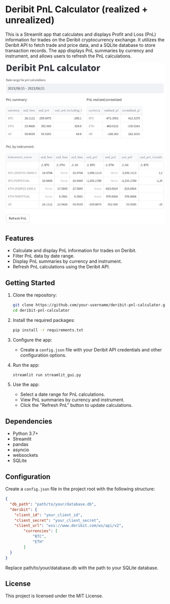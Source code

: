 # Deribit PnL Calculator (realized + unrealized)

This is a Streamlit app that calculates and displays Profit and Loss (PnL) information for trades on the Deribit cryptocurrency exchange. It utilizes the Deribit API to fetch trade and price data, and a SQLite database to store transaction records. The app displays PnL summaries by currency and instrument, and allows users to refresh the PnL calculations.

![Deribit PnL calculator](deribit_pl_calculator.JPG)
## Features

- Calculate and display PnL information for trades on Deribit.
- Filter PnL data by date range.
- Display PnL summaries by currency and instrument.
- Refresh PnL calculations using the Deribit API.

## Getting Started

1. Clone the repository:

   ```bash
   git clone https://github.com/your-username/deribit-pnl-calculator.git
   cd deribit-pnl-calculator
   ```

2. Install the required packages:

   ```bash
   pip install -r requirements.txt
   ```

3. Configure the app:

   - Create a `config.json` file with your Deribit API credentials and other configuration options.

4. Run the app:

   ```bash
   streamlit run streamlit_gui.py
   ```

5. Use the app:

   - Select a date range for PnL calculations.
   - View PnL summaries by currency and instrument.
   - Click the \"Refresh PnL\" button to update calculations.

## Dependencies

- Python 3.7+
- Streamlit
- pandas
- asyncio
- websockets
- SQLite

## Configuration

Create a `config.json` file in the project root with the following structure:

```json
{
  "db_path": "path/to/your/database.db",
  "deribit": {
    "client_id": "your_client_id",
    "client_secret": "your_client_secret",
    "client_url": "wss://www.deribit.com/ws/api/v2",
        "currencies": [
            "BTC",
            "ETH"
        ]
  }
}
```
Replace path/to/your/database.db with the path to your SQLite database.

## License

This project is licensed under the MIT License.

